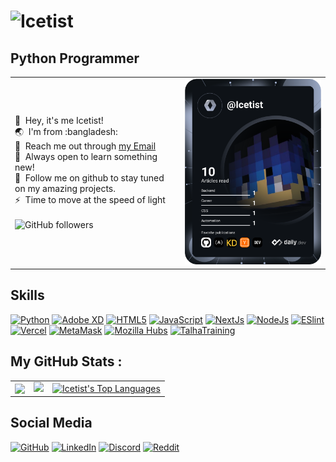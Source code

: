 ![Icetist](https://user-images.githubusercontent.com/96980054/209693457-3e0f0f5a-822b-442a-bad9-5fbf65669d9b.gif)
==============================

Python Programmer
----------------------
<table>
  <tr>
    <td valign="center">
      <p>
        👋 &nbsp;Hey, it's me Icetist!
        <br/>
        🌏 &nbsp;I'm from :bangladesh:
        <br/>
        📧 &nbsp;Reach me out through <a href="mailto:saahil.alam@gmail.com?subject=Lets Collab!">my Email</a>
        <br/>
        🧠 &nbsp;Always open to learn something new!
        <br/>
        📂 &nbsp;Follow me on github to stay tuned on my amazing projects.
        <br/>
        ⚡ &nbsp;Time to move at the speed of light
        <br/>
        <br/>
        <a align="center">
          <img alt="GitHub followers" src="https://img.shields.io/github/followers/icetist?color=%230384fc&label=Followers&style=for-the-badge">
        </a>
      </p>
    </td>
    <td>
      <a href="https://app.daily.dev/Icetist"><img src="https://github.com/Icetist/icetist/blob/main/devcard.svg" width="400" alt="Icetist's Dev Card"/></a>
    </td>
  </tr>
</table>

Skills
----------------------
<a href="https://www.python.org/doc/"><img src="https://cdn.worldvectorlogo.com/logos/python-5.svg" alt="Python" width="30" height="30"/></a>
<a href="https://helpx.adobe.com/xd/get-started.html"><img src="https://cdn.worldvectorlogo.com/logos/adobe-xd-2.svg" alt="Adobe XD" width="30" height="30"/></a>
<a href="https://html.com"><img src="https://cdn.worldvectorlogo.com/logos/html-1.svg" alt="HTML5" width="30" height="30"/></a>
<a href="https://www.javascript.com"><img src="https://cdn.worldvectorlogo.com/logos/logo-javascript.svg" alt="JavaScript" width="30" height="30"/></a>
<a href="https://nextjs.org"><img src="https://www.rlogical.com/wp-content/uploads/2021/08/Rlogical-Blog-Images-thumbnail.png" alt="NextJs" width="30" height="30"/></a>
<a href="https://nodejs.org/en/"><img src="https://cdn.worldvectorlogo.com/logos/nodejs-icon.svg" alt="NodeJs" width="30" height="30"/></a>
<a href="https://eslint.org"><img src="https://cdn.worldvectorlogo.com/logos/eslint-1.svg" alt="ESlint" width="30" height="30"/></a>
<a href="https://vercel.com/dashboard"><img src="https://camo.githubusercontent.com/add2c9721e333f0043ac938f3dadbc26a282776e01b95b308fcaba5afaf74ae3/68747470733a2f2f6173736574732e76657263656c2e636f6d2f696d6167652f75706c6f61642f76313538383830353835382f7265706f7369746f726965732f76657263656c2f6c6f676f2e706e67" alt="Vercel" width="30" height="30"/></a>
<a href="https://metamask.io"><img src="https://cdn.worldvectorlogo.com/logos/metamask.svg" alt="MetaMask" width="30" height="30"/></a>
<a href="https://hubs.mozilla.com"><img src="https://pbs.twimg.com/profile_images/1597315527365754882/6uM4nC88_400x400.png" alt="Mozilla Hubs" width="30" height="30"/></a>
<a href="https://talhatraining.com/course/best-coding-for-kids-games-made-with-python-for-beginners-to-mid-level/"><img src="https://i.ibb.co/nBTQkgY/talhatraining-300.png" alt="TalhaTraining" width="30" height="30"/></a>

My GitHub Stats : 
----------------------
<table>
  <tr>
    <td valign="center">
      <a href="https://github.com/Icetist/github-readme-stats">
        <img align="center" src="https://github-readme-stats.vercel.app/api?username=Icetist&show_icons=true&theme=dark" />
      </a>
    </td>
    <td valign="center">
      <a href="http://www.github.com/icetist"><img src="https://github-readme-streak-stats.herokuapp.com/?user=icetist&stroke=dadada&background=151515&ring=5ab26d&fire=5ab26dcurrStreakNum=dadada&currStreakLabel=5ab26d&sideNums=dadada&sideLabels=dadada&dates=dadada&hide_border=true" /></a>
    </td>
    <td valign="center">
      <a href="https://github.com/Icetist/github-readme-stats">
        <img alt="Icetist's Top Languages" align="center" src="https://github-readme-stats.vercel.app/api/top-langs/?username=icetist&show_icons=true&theme=dark" />
      </a>
    </td>
  </tr>
</table>

Social Media
----------------------
<a href="https://github.com/Icetist"><img src="https://www.pngitem.com/pimgs/b/128-1280311_github-logo-png.png" alt="GitHub" width="30" height="30"/></a>
<a href="https://www.linkedin.com/in/saahil-talha/"><img src="https://cdn.worldvectorlogo.com/logos/linkedin-icon.svg" alt="LinkedIn" width="30" height="30"/></a>
<a href="https://discordapp.com/users/711824195885072405"><img src="https://cdn.worldvectorlogo.com/logos/discord-4.svg" alt="Discord" width="30" height="30"/></a>
<a href="https://www.reddit.com/user/IcetistOfficialz"><img src="https://cdn.worldvectorlogo.com/logos/reddit-4.svg" alt="Reddit" width="30" height="30"/></a>
